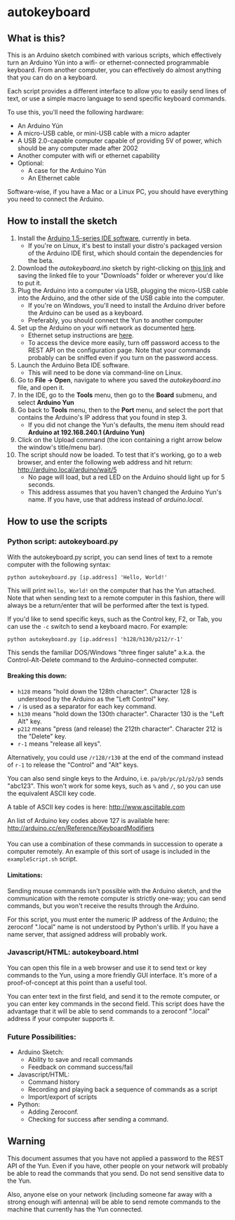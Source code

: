 # autokeyboard

## What is this?

This is an Arduino sketch combined with various scripts, which effectively turn an Arduino Yún into a wifi- or ethernet-connected programmable keyboard. From another computer, you can effectively do almost anything that you can do on a keyboard. 

Each script provides a different interface to allow you to easily send lines of text, or use a simple macro language to send specific keyboard commands.

To use this, you'll need the following hardware:

* An Arduino Yún
* A micro-USB cable, or mini-USB cable with a micro adapter
* A USB 2.0-capable computer capable of providing 5V of power, which should be any computer made after 2002
* Another computer with wifi or ethernet capability
* Optional:
	* A case for the Arduino Yún
	* An Ethernet cable
	
Software-wise, if you have a Mac or a Linux PC, you should have everything you need to connect the Arduino.

## How to install the sketch

1. Install the [Arduino 1.5-series IDE software](http://arduino.cc/en/main/software#toc3), currently in beta.
	* If you're on Linux, it's best to install your distro's packaged version of the Arduino IDE first, which should contain the dependencies for the beta.
2. Download the *autokeyboard.ino* sketch by right-clicking on [this link](https://github.com/catichenor/autokeyboard/raw/master/autokeyboard.ino) and saving the linked file to your "Downloads" folder or wherever you'd like to put it.
3. Plug the Arduino into a computer via USB, plugging the micro-USB cable into the Arduino, and the other side of the USB cable into the computer.
	* If you're on Windows, you'll need to install the Arduino driver before the Arduino can be used as a keyboard.
	* Preferably, you should connect the Yun to another computer
4. Set up the Arduino on your wifi network as documented [here](http://arduino.cc/en/Guide/ArduinoYun#toc13).
	* Ethernet setup instructions are [here](http://arduino.cc/en/Guide/ArduinoYun#toc15).
	* To access the device more easily, turn off password access to the REST API on the configuration page. Note that your commands probably can be sniffed even if you turn on the password access.
5. Launch the Arduino Beta IDE software.
	* This will need to be done via command-line on Linux.
6. Go to **File -> Open**, navigate to where you saved the *autokeyboard.ino* file, and open it.
7. In the IDE, go to the **Tools** menu, then go to the **Board** submenu, and select **Arduino Yun**
8. Go back to **Tools** menu, then to the **Port** menu, and select the port that contains the Arduino's IP address that you found in step 3.
	* If you did not change the Yun's defaults, the menu item should read **Arduino at 192.168.240.1 (Arduino Yun)**
9. Click on the Upload command (the icon containing a right arrow below the window's title/menu bar).
10. The script should now be loaded. To test that it's working, go to a web browser, and enter the following web address and hit return: http://arduino.local/arduino/wait/5	
	* No page will load, but a red LED on the Arduino should light up for 5 seconds.
	* This address assumes that you haven't changed the Arduino Yun's name. If you have, use that address instead of *arduino.local*.

## How to use the scripts

### Python script: autokeyboard.py

With the autokeyboard.py script, you can send lines of text to a remote computer with the following syntax:

`python autokeyboard.py [ip.address] 'Hello, World!'`

This will print `Hello, World!` on the computer that has the Yun attached. Note that when sending text to a remote computer in this fashion, there will always be a return/enter that will be performed after the text is typed.

If you'd like to send specific keys, such as the Control key, F2, or Tab, you can use the `-c` switch to send a keyboard macro. For example:

`python autokeyboard.py [ip.address] 'h128/h130/p212/r-1'`

This sends the familiar DOS/Windows "three finger salute" a.k.a. the Control-Alt-Delete command to the Arduino-connected computer. 

#### Breaking this down:

* `h128` means "hold down the 128th character". Character 128 is understood by the Arduino as the "Left Control" key.
* `/` is used as a separator for each key command.
* `h130` means "hold down the 130th character". Character 130 is the "Left Alt" key.
* `p212` means "press (and release) the 212th character". Character 212 is the "Delete" key.
* `r-1` means "release all keys".

Alternatively, you could use `/r128/r130` at the end of the command instead of `r-1` to release the "Control" and "Alt" keys.

You can also send single keys to the Arduino, i.e. `pa/pb/pc/p1/p2/p3` sends "abc123". This won't work for some keys, such as `%` and `/`, so you can use the equivalent ASCII key code.

A table of ASCII key codes is here:
<http://www.asciitable.com>

An list of Arduino key codes above 127 is available here: <http://arduino.cc/en/Reference/KeyboardModifiers>

#### 

You can use a combination of these commands in succession to operate a computer remotely. An example of this sort of usage is included in the `exampleScript.sh` script.

#### Limitations: 

Sending mouse commands isn't possible with the Arduino sketch, and the communication with the remote computer is strictly one-way; you can send commands, but you won't receive the results through the Arduino.

For this script, you must enter the numeric IP address of the Arduino; the zeroconf ".local" name is not understood by Python's urllib. If you have a name server, that assigned address will probably work.

### Javascript/HTML: autokeyboard.html

You can open this file in a web browser and use it to send text or key commands to the Yun, using a more friendly GUI interface. It's more of a proof-of-concept at this point than a useful tool. 

You can enter text in the first field, and send it to the remote computer, or you can enter key commands in the second field.	This script does have the advantage that it will be able to send commands to a zeroconf ".local" address if your computer supports it.

### Future Possibilities:

* Arduino Sketch:
	* Ability to save and recall commands
	* Feedback on command success/fail
* Javascript/HTML:
	* Command history
	* Recording and playing back a sequence of commands as a script
	* Import/export of scripts
* Python:
	* Adding Zeroconf.
	* Checking for success after sending a command.																																																																																																																																																																																																																																																																																																																								

## Warning

This document assumes that you have not applied a password to the REST API of the Yun. Even if you have, other people on your network will probably be able to read the commands that you send. Do not send sensitive data to the Yun.

Also, anyone else on your network (including someone far away with a strong enough wifi antenna) will be able to send remote commands to the machine that currently has the Yun connected.

